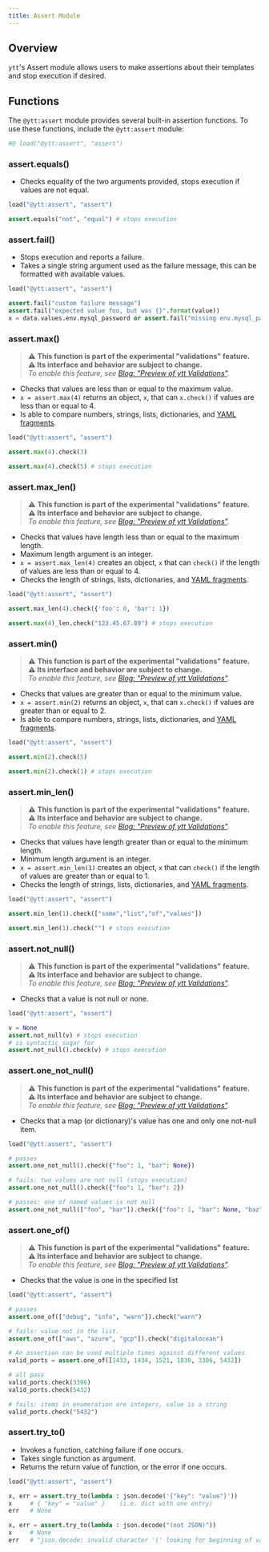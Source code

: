 ```yaml
---
title: Assert Module
---
```


## Overview

`ytt`'s Assert module allows users to make assertions about their templates and stop execution if desired. 

## Functions

The `@ytt:assert` module provides several built-in assertion functions.
To use these functions, include the `@ytt:assert` module:

```python
#@ load("@ytt:assert", "assert")
```

### assert.equals()
 - Checks equality of the two arguments provided, stops execution if values are not equal.
```python
load("@ytt:assert", "assert")

assert.equals("not", "equal") # stops execution
```

### assert.fail()
- Stops execution and reports a failure.
- Takes a single string argument used as the failure message, this can be formatted with available values.
```python
load("@ytt:assert", "assert")

assert.fail("custom failure message")
assert.fail("expected value foo, but was {}".format(value))
x = data.values.env.mysql_password or assert.fail("missing env.mysql_password")
```

### assert.max()

> ⚠️ **This function is part of the experimental "validations" feature.\
> ⚠️ Its interface and behavior are subject to change.** \
> _To enable this feature, see [Blog: "Preview of ytt Validations"](/blog/ytt-validations-preview/)._

- Checks that values are less than or equal to the maximum value.
- `x = assert.max(4)` returns an object, `x`, that can `x.check()` if values are less than or equal to 4.
- Is able to compare numbers, strings, lists, dictionaries, and [YAML fragments](lang-ref-yaml-fragment).
```python
load("@ytt:assert", "assert")

assert.max(4).check(3)

assert.max(4).check(5) # stops execution
```

### assert.max_len()

> ⚠️ **This function is part of the experimental "validations" feature.\
> ⚠️ Its interface and behavior are subject to change.** \
> _To enable this feature, see [Blog: "Preview of ytt Validations"](/blog/ytt-validations-preview/)._

- Checks that values have length less than or equal to the maximum length.
- Maximum length argument is an integer.
- `x = assert.max_len(4)` creates an object, `x` that can `check()` if the length of values are less than or equal to 4.
- Checks the length of strings, lists, dictionaries, and [YAML fragments](lang-ref-yaml-fragment).
```python
load("@ytt:assert", "assert")

assert.max_len(4).check({'foo': 0, 'bar': 1})

assert.max(4)_len.check("123.45.67.89") # stops execution
```

### assert.min()

> ⚠️ **This function is part of the experimental "validations" feature.\
> ⚠️ Its interface and behavior are subject to change.** \
> _To enable this feature, see [Blog: "Preview of ytt Validations"](/blog/ytt-validations-preview/)._

- Checks that values are greater than or equal to the minimum value.
- `x = assert.min(2)` returns an object, `x`, that can `x.check()` if values are greater than or equal to 2.
- Is able to compare numbers, strings, lists, dictionaries, and [YAML fragments](lang-ref-yaml-fragment).
```python
load("@ytt:assert", "assert")

assert.min(2).check(5)

assert.min(2).check(1) # stops execution
```

### assert.min_len()

> ⚠️ **This function is part of the experimental "validations" feature.\
> ⚠️ Its interface and behavior are subject to change.** \
> _To enable this feature, see [Blog: "Preview of ytt Validations"](/blog/ytt-validations-preview/)._

 - Checks that values have length greater than or equal to the minimum length.
 - Minimum length argument is an integer. 
 - `x = assert.min_len(1)` creates an object, `x` that can `check()` if the length of values are greater than or equal to 1.
 - Checks the length of strings, lists, dictionaries, and [YAML fragments](lang-ref-yaml-fragment).
```python
load("@ytt:assert", "assert")

assert.min_len(1).check(["some","list","of","values"])

assert.min_len(1).check("") # stops execution
```

### assert.not_null()

> ⚠️ **This function is part of the experimental "validations" feature.\
> ⚠️ Its interface and behavior are subject to change.** \
> _To enable this feature, see [Blog: "Preview of ytt Validations"](/blog/ytt-validations-preview/)._

 - Checks that a value is not null or none.
```python
load("@ytt:assert", "assert")

v = None
assert.not_null(v) # stops execution
# is syntactic sugar for
assert.not_null().check(v) # stops execution
```

### assert.one_not_null()

> ⚠️ **This function is part of the experimental "validations" feature.\
> ⚠️ Its interface and behavior are subject to change.** \
> _To enable this feature, see [Blog: "Preview of ytt Validations"](/blog/ytt-validations-preview/)._

- Checks that a map (or dictionary)'s value has one and only one not-null item.
```python
load("@ytt:assert", "assert")

# passes
assert.one_not_null().check({"foo": 1, "bar": None})

# fails: two values are not null (stops execution)
assert.one_not_null().check({"foo": 1, "bar": 2})

# passes: one of named values is not null
assert.one_not_null(["foo", "bar"]).check({"foo": 1, "bar": None, "baz": 3})
```

### assert.one_of()

> ⚠️ **This function is part of the experimental "validations" feature.\
> ⚠️ Its interface and behavior are subject to change.** \
> _To enable this feature, see [Blog: "Preview of ytt Validations"](/blog/ytt-validations-preview/)._

- Checks that the value is one in the specified list
```python
load("@ytt:assert", "assert")

# passes
assert.one_of(["debug", "info", "warn"]).check("warn")

# fails: value not in the list.
assert.one_of(["aws", "azure", "gcp"]).check("digitalocean")

# An assertion can be used multiple times against different values
valid_ports = assert.one_of([1433, 1434, 1521, 1830, 3306, 5432])

# all pass
valid_ports.check(3306)
valid_ports.check(5432)

# fails: items in enumeration are integers, value is a string
valid_ports.check("5432")
```

### assert.try_to()
- Invokes a function, catching failure if one occurs.
- Takes single function as argument.
- Returns the return value of function, or the error if one occurs.
```python
load("@ytt:assert", "assert")

x, err = assert.try_to(lambda : json.decode('{"key": "value"}'))
x     # { "key" = "value" }    (i.e. dict with one entry)
err   # None

x, err = assert.try_to(lambda : json.decode("(not JSON)"))
x     # None
err   # "json.decode: invalid character '(' looking for beginning of value"
```